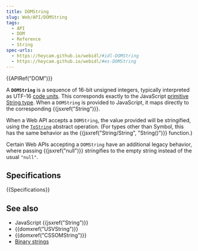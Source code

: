 ```yaml
---
title: DOMString
slug: Web/API/DOMString
tags:
  - API
  - DOM
  - Reference
  - String
spec-urls:
  - https://heycam.github.io/webidl/#idl-DOMString
  - https://heycam.github.io/webidl/#es-DOMString
---
```

{{APIRef("DOM")}}

A **`DOMString`** is a sequence of 16-bit unsigned integers, typically interpreted as UTF-16 [code units](https://www.unicode.org/glossary/#code_unit). This corresponds exactly to the JavaScript [primitive String type](https://tc39.es/ecma262/#sec-ecmascript-language-types-string-type). When a `DOMString` is provided to JavaScript, it maps directly to the corresponding {{jsxref("String")}}.

When a Web API accepts a `DOMString`, the value provided will be stringified, using the [`ToString`](https://tc39.es/ecma262/#sec-tostring) abstract operation. (For types other than Symbol, this has the same behavior as the {{jsxref("String/String", "String()")}} function.)

Certain Web APIs accepting a `DOMString` have an additional legacy behavior, where passing {{jsxref("null")}} stringifies to the empty string instead of the usual `"null"`.

## Specifications

{{Specifications}}

## See also

- JavaScript {{jsxref("String")}}
- {{domxref("USVString")}}
- {{domxref("CSSOMString")}}
- [Binary strings](/en-US/docs/Web/API/DOMString/Binary)
